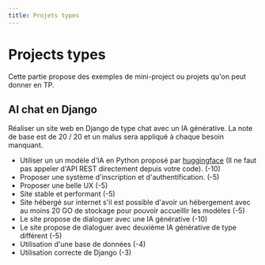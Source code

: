 ```yaml
---
title: Projets types
---
```


# Projects types

Cette partie propose des exemples de mini-project ou projets qu'on peut donner en TP.

## AI chat en Django

Réaliser un site web en Django de type chat avec un IA générative. La note de base est de 20 / 20 et un malus sera appliqué à chaque besoin manquant.

- Utiliser un un modèle d'IA en Python proposé par [huggingface](https://huggingface.co/) (Il ne faut pas appeler d'API REST directement depuis votre code). (-10)
- Proposer une système d'inscription et d'authentification. (-5)
- Proposer une belle UX (-5)
- Site stable et performant (-5)
- Site hébergé sur internet s'il est possible d'avoir un hébergement avec au moins 20 GO de stockage pour pouvoir accueillir les modèles (-5)
- Le site propose de dialoguer avec une IA générative (-10)
- Le site propose de dialoguer avec deuxième IA générative de type différent (-5)
- Utilisation d'une base de données (-4)
- Utilisation correcte de Django (-3)

